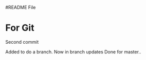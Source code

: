 #README File
# For Git

Second commit

Added to do a branch. Now in branch updates
Done for master..